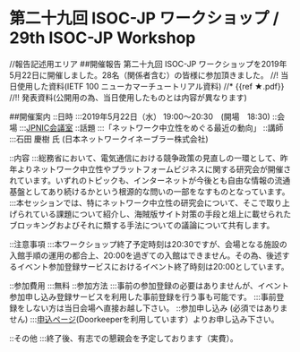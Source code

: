 # 第二十九回 ISOC-JP ワークショップ / 29th ISOC-JP Workshop


//報告記述用エリア
##開催報告
第二十九回 ISOC-JP ワークショップを2019年5月22日に開催しました。28名（関係者含む）の皆様に参加頂きました。
//! 当日使用した資料(IETF 100 ニューカマーチュートリアル資料)
//* {{ref ★.pdf}}
//!! 発表資料(公開用の為、当日使用したものとは内容が異なります)


##開催案内
::日時
:::2019年5月22日（水） 19:00〜20:30　(開場　18:30)
::会場
:::[JPNIC会議室](https://www.nic.ad.jp/ja/profile/map.html)
::話題
:::「ネットワーク中立性をめぐる最近の動向」
::講師
:::石田 慶樹 氏 (日本ネットワークイネーブラー株式会社)


::内容
:::総務省において、電気通信における競争政策の見直しの一環として、昨年よりネットワーク中立性やプラットフォームビジネスに関する研究会が開催されています。いずれのトピックも、インターネットが今後とも自由な情報の流通基盤としてあり続けるかという根源的な問いの一部をなすものとなっています。
:::本セッションでは、特にネットワーク中立性の研究会について、そこで取り上げられている課題について紹介し、海賊版サイト対策の手段と俎上に載せられたブロッキングおよびそれに類する手法についての議論について共有します。


::注意事項
:::本ワークショップ終了予定時刻は20:30ですが、会場となる施設の入館手順の運用の都合上、20:00を過ぎての入館はできません。その為、後述するイベント参加登録サービスにおけるイベント終了時刻は20:00としています。


::参加費用
:::無料
::参加方法
:::事前の参加登録の必要はありませんが、イベント参加申し込み登録サービスを利用した事前登録を行う事も可能です。
:::事前登録をしない方は当日会場へ直接お越し下さい。
::参加申し込み (必須ではありません)
:::[申込ページ](https://isocjp.doorkeeper.jp/events/90451)(Doorkeeperを利用しています）よりお申し込み下さい。

::その他
:::終了後、有志での懇親会を予定しております（実費）。
